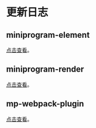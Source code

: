 # 更新日志

## miniprogram-element

[点击查看](https://github.com/wechat-miniprogram/kbone/blob/develop/packages/miniprogram-element/CHANGELOG.md)。

## miniprogram-render

[点击查看](https://github.com/wechat-miniprogram/kbone/blob/develop/packages/miniprogram-render/CHANGELOG.md)。

## mp-webpack-plugin

[点击查看](https://github.com/wechat-miniprogram/kbone/blob/develop/packages/mp-webpack-plugin/CHANGELOG.md)。